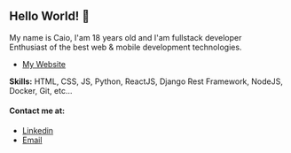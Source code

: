 ## Hello World! :wave:

My name is Caio, I'am 18 years old and I'am fullstack developer<br>
Enthusiast of the best web & mobile development technologies.<br>

- [My Website](https://caiokronuz.github.io/website/)

**Skills:** HTML, CSS, JS, Python, ReactJS, Django Rest Framework, NodeJS, Docker, Git, etc...

#### Contact me at:
- [Linkedin](www.linkedin.com/in/caio-gabriel-5381651b5/)
- [Email](mailto:caiogabriel135@gmail.com)


